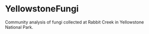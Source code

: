 # YellowstoneFungi

Community analysis of fungi collected at Rabbit Creek in Yellowstone National Park.
